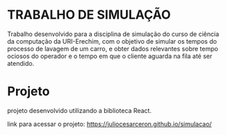 # TRABALHO DE SIMULAÇÃO

Trabalho desenvolvido para a disciplina de simulação do curso de ciência da computação da URI-Erechim, com o objetivo de simular os tempos do processo de lavagem de um carro, e obter dados relevantes sobre tempo ociosos do operador e o tempo em que o cliente aguarda na fila até ser atendido.

# Projeto

projeto desenvolvido utilizando a biblioteca React.

link para acessar o projeto: https://juliocesarceron.github.io/simulacao/